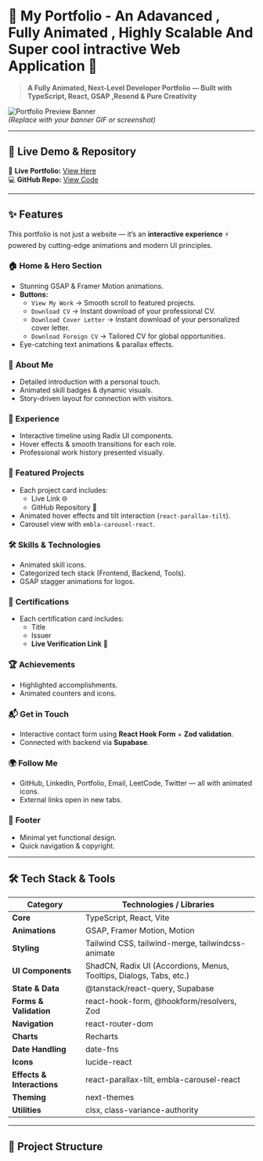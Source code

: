 # 🌟 **My Portfolio** - An Adavanced , Fully Animated , Highly Scalable And Super cool intractive Web Application 🚀

> **A Fully Animated, Next-Level Developer Portfolio — Built with TypeScript, React, GSAP ,Resend & Pure Creativity**  

![Portfolio Preview Banner](https://via.placeholder.com/1200x400?text=My+Animated+Portfolio)  
*(Replace with your banner GIF or screenshot)*

---

## 📌 Live Demo & Repository
🔗 **Live Portfolio:** [View Here](https://your-portfolio-link.com)  
💻 **GitHub Repo:** [View Code](https://github.com/your-username/your-repo-name)

---

## ✨ Features

This portfolio is not just a website — it’s an **interactive experience** ⚡ powered by cutting-edge animations and modern UI principles.

### 🏠 **Home & Hero Section**
- Stunning GSAP & Framer Motion animations.
- **Buttons:**
  - `View My Work` → Smooth scroll to featured projects.
  - `Download CV` → Instant download of your professional CV.
  - `Download Cover Letter` → Instant download of your personalized cover letter.
  - `Download Foreign CV` → Tailored CV for global opportunities.
- Eye-catching text animations & parallax effects.

### 🙋 **About Me**
- Detailed introduction with a personal touch.
- Animated skill badges & dynamic visuals.
- Story-driven layout for connection with visitors.

### 💼 **Experience**
- Interactive timeline using Radix UI components.
- Hover effects & smooth transitions for each role.
- Professional work history presented visually.

### 🚀 **Featured Projects**
- Each project card includes:
  - Live Link 🌐
  - GitHub Repository 📂
- Animated hover effects and tilt interaction (`react-parallax-tilt`).
- Carousel view with `embla-carousel-react`.

### 🛠 **Skills & Technologies**
- Animated skill icons.
- Categorized tech stack (Frontend, Backend, Tools).
- GSAP stagger animations for logos.

### 📜 **Certifications**
- Each certification card includes:
  - Title
  - Issuer
  - **Live Verification Link** 🔗

### 🏆 **Achievements**
- Highlighted accomplishments.
- Animated counters and icons.

### 📬 **Get in Touch**
- Interactive contact form using **React Hook Form** + **Zod validation**.
- Connected with backend via **Supabase**.

### 🌍 **Follow Me**
- GitHub, LinkedIn, Portfolio, Email, LeetCode, Twitter — all with animated icons.
- External links open in new tabs.

### 📌 **Footer**
- Minimal yet functional design.
- Quick navigation & copyright.

---

## 🛠 Tech Stack & Tools

| Category | Technologies / Libraries |
|----------|---------------------------|
| **Core** | TypeScript, React, Vite |
| **Animations** | GSAP, Framer Motion, Motion |
| **Styling** | Tailwind CSS, tailwind-merge, tailwindcss-animate |
| **UI Components** | ShadCN, Radix UI (Accordions, Menus, Tooltips, Dialogs, Tabs, etc.) |
| **State & Data** | @tanstack/react-query, Supabase |
| **Forms & Validation** | react-hook-form, @hookform/resolvers, Zod |
| **Navigation** | react-router-dom |
| **Charts** | Recharts |
| **Date Handling** | date-fns |
| **Icons** | lucide-react |
| **Effects & Interactions** | react-parallax-tilt, embla-carousel-react |
| **Theming** | next-themes |
| **Utilities** | clsx, class-variance-authority |

---

## 📂 Project Structure
